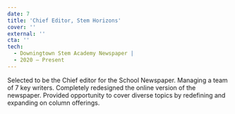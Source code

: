 ```yaml
---
date: 7
title: 'Chief Editor, Stem Horizons'
cover: ''
external: ''
cta: ''
tech:
  - Downingtown Stem Academy Newspaper |
  - 2020 – Present
---
```


Selected to be the Chief editor for the School Newspaper. Managing a team of 7 key writers. Completely redesigned the online version of the newspaper. Provided opportunity to cover diverse topics by redefining and expanding on column offerings.
